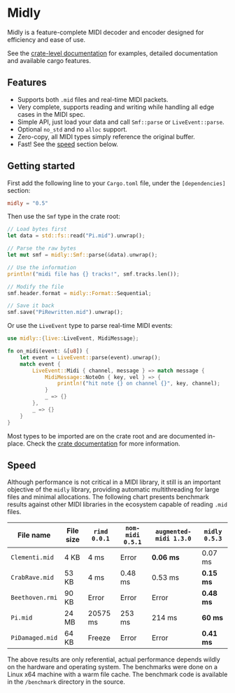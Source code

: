 # Midly

Midly is a feature-complete MIDI decoder and encoder designed for efficiency and ease of use.

See the [crate-level documentation](https://docs.rs/midly) for examples, detailed documentation and
available cargo features.

## Features

- Supports both `.mid` files and real-time MIDI packets.
- Very complete, supports reading and writing while handling all edge cases in the MIDI spec.
- Simple API, just load your data and call `Smf::parse` or `LiveEvent::parse`.
- Optional `no_std` and no `alloc` support.
- Zero-copy, all MIDI types simply reference the original buffer.
- Fast! See the [speed](#speed) section below.

## Getting started

First add the following line to your `Cargo.toml` file, under the
`[dependencies]` section:

```toml
midly = "0.5"
```

Then use the `Smf` type in the crate root:

```rust
// Load bytes first
let data = std::fs::read("Pi.mid").unwrap();

// Parse the raw bytes
let mut smf = midly::Smf::parse(&data).unwrap();

// Use the information
println!("midi file has {} tracks!", smf.tracks.len());

// Modify the file
smf.header.format = midly::Format::Sequential;

// Save it back
smf.save("PiRewritten.mid").unwrap();
```

Or use the `LiveEvent` type to parse real-time MIDI events:

```rust
use midly::{live::LiveEvent, MidiMessage};

fn on_midi(event: &[u8]) {
    let event = LiveEvent::parse(event).unwrap();
    match event {
        LiveEvent::Midi { channel, message } => match message {
            MidiMessage::NoteOn { key, vel } => {
                println!("hit note {} on channel {}", key, channel);
            }
            _ => {}
        },
        _ => {}
    }
}
```

Most types to be imported are on the crate root and are documented in-place.
Check the [crate documentation](https://docs.rs/midly) for more information.

## Speed

Although performance is not critical in a MIDI library, it still is an important objective of the
`midly` library, providing automatic multithreading for large files and minimal allocations.
The following chart presents benchmark results against other MIDI libraries in the ecosystem capable
of reading `.mid` files.

| File name       | File size | `rimd 0.0.1` | `nom-midi 0.5.1` | `augmented-midi 1.3.0` | `midly 0.5.3` |
| --------------- | --------- | ------------ | ---------------- | ---------------------- | ------------- |
| `Clementi.mid`  | 4 KB      | 4 ms         | Error            | **0.06 ms**            | 0.07 ms       |
| `CrabRave.mid`  | 53 KB     | 4 ms         | 0.48 ms          | 0.53 ms                | **0.15 ms**   |
| `Beethoven.rmi` | 90 KB     | Error        | Error            | Error                  | **0.48 ms**   |
| `Pi.mid`        | 24 MB     | 20575 ms     | 253 ms           | 214 ms                 | **60 ms**     |
| `PiDamaged.mid` | 64 KB     | Freeze       | Error            | Error                  | **0.41 ms**   |

The above results are only referential, actual performance depends wildly on the hardware and operating
system.
The benchmarks were done on a Linux x64 machine with a warm file cache.
The benchmark code is available in the `/benchmark` directory in the source.
